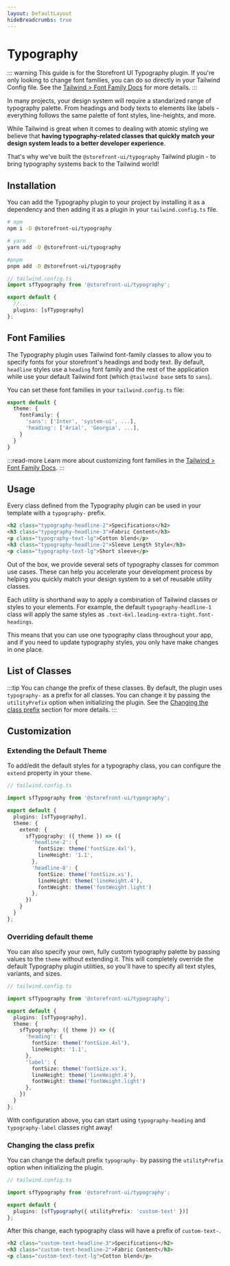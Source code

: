 ```yaml
---
layout: DefaultLayout
hideBreadcrumbs: true
---
```


# Typography

::: warning This guide is for the Storefront UI Typography plugin.
If you're only looking to change font families, you can do so directly in your Tailwind Config file. See the [Tailwind > Font Family Docs](https://tailwindcss.com/docs/font-family#customizing-your-theme) for more details.
:::

In many projects, your design system will require a standarized range of typography palette. From headings and body texts to elements like labels - everything follows the same palette of font styles, line-heights, and more. 

While Tailwind is great when it comes to dealing with atomic styling we believe that **having typography-related classes that quickly match your design system leads to a better developer experience**.

That's why we've built the `@storefront-ui/typography` Tailwind plugin - to bring typography systems back to the Tailwind world!

## Installation

You can add the Typography plugin to your project by installing it as a dependency and then adding it as a plugin in your `tailwind.config.ts` file.
```bash
# npm
npm i -D @storefront-ui/typography

# yarn
yarn add -D @storefront-ui/typography

#pnpm
pnpm add -D @storefront-ui/typography
```

```ts
// tailwind.config.ts
import sfTypography from '@storefront-ui/typography';

export default {
  //...
  plugins: [sfTypography]
};
```

## Font Families

The Typography plugin uses Tailwind font-family classes to allow you to specify fonts for your storefront's headings and body text. By default, `headline` styles use a `heading` font family and the rest of the application while use your default Tailwind font (which `@tailwind base` sets to `sans`).

You can set these font families in your `tailwind.config.ts` file:

```ts
export default {
  theme: {
    fontFamily: {
      'sans': ['Inter', 'system-ui', ...],
      'heading': ['Arial', 'Georgia', ...],
    }
  }
}
```

:::read-more
Learn more about customizing font families in the [Tailwind > Font Family Docs](https://tailwindcss.com/docs/font-family#customizing-your-theme).
:::

## Usage

Every class defined from the Typography plugin can be used in your template with a `typography-` prefix.

```html
<h2 class="typography-headline-2">Specifications</h2>
<h3 class="typography-headline-3">Fabric Content</h3>
<p class="typography-text-lg">Cotton blend</p>
<h3 class="typography-headline-2">Sleeve Length Style</h3>
<p class="typography-text-lg">Short sleeve</p>
```

Out of the box, we provide several sets of typography classes for common use cases. These can help you accelerate your development process by helping you quickly match your design system to a set of reusable utility classes.

Each utility is shorthand way to apply a combination of Tailwind classes or styles to your elements. For example, the default `typography-headline-1` class will apply the same styles as `.text-6xl.leading-extra-tight.font-headings`.

This means that you can use one typography class throughout your app, and if you need to update typography styles, you only have make changes in one place.

## List of Classes

:::tip You can change the prefix of these classes.
By default, the plugin uses `typography-` as a prefix for all classes. You can change it by passing the `utilityPrefix` option when initializing the plugin. See the [Changing the class prefix](#changing-the-class-prefix) section for more details.
:::

<TypographyList />

## Customization

### Extending the Default Theme

To add/edit the default styles for a typography class, you can configure the `extend` property in your `theme`.

```ts
// tailwind.config.ts

import sfTypography from '@storefront-ui/typography';

export default {
  plugins: [sfTypography],
  theme: {
    extend: {
      sfTypography: ({ theme }) => ({
        'headline-2': {
          fontSize: theme('fontSize.4xl'),
          lineHeight: '1.1',
        },
        'headline-8': {
          fontSize: theme('fontSize.xs'),
          lineHeight: theme('lineHeight.4'),
          fontWeight: theme('fontWeight.light')
        },
      })
    }
  }
};
```

### Overriding default theme

You can also specify your own, fully custom typography palette by passing values to the `theme` without extending it. This will completely override the default Typography plugin utilities, so you'll have to specify all text styles, variants, and sizes.

```ts
// tailwind.config.ts

import sfTypography from '@storefront-ui/typography';

export default {
  plugins: [sfTypography],
  theme: {
    sfTypography: ({ theme }) => ({
      'heading': {
        fontSize: theme('fontSize.4xl'),
        lineHeight: '1.1',
      },
      'label': {
        fontSize: theme('fontSize.xs'),
        lineHeight: theme('lineHeight.4'),
        fontWeight: theme('fontWeight.light')
      },
    })
  }
};
```

With configuration above, you can start using `typography-heading` and `typography-label` classes right away!

### Changing the class prefix

You can change the default prefix `typography-` by passing the `utilityPrefix` option when initializing the plugin.

```ts
// tailwind.config.ts

import sfTypography from '@storefront-ui/typography';

export default {
  plugins: [sfTypography({ utilityPrefix: 'custom-text' })]
};
```

After this change, each typography class will have a prefix of `custom-text-`.

```html
<h2 class="custom-text-headline-3">Specifications</h2>
<h3 class="custom-text-headline-2">Fabric Content</h3>
<p class="custom-text-text-lg">Cotton blend</p>
```
